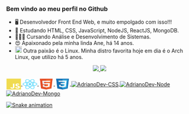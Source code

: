 ### Bem vindo ao meu perfil no Github


- 🖥️ Desenvolvedor Front End Web, e muito empolgado com isso!!!
- 🌱 Estudando HTML, CSS, JavaScript, NodeJS, ReactJS, MongoDB.
- 👨🏻‍🎓 Cursando Análise e Desenvolvimento de Sistemas.
- 😍 Apaixonado pela minha linda Ane, há 14 anos.
- <img src="https://cdn.jsdelivr.net/gh/devicons/devicon/icons/linux/linux-original.svg" width="18px" height="18px"/> Outra paixão é o Linux. Minha distro favorita hoje em dia é o Arch Linux, que utilizo há 5 anos.

<div align="center">
  <a href="https://github.com/adrianoarch">
  <img height="160em" src="https://github-readme-stats.vercel.app/api?username=adrianoarch&show_icons=true&theme=calm&include_all_commits=true&count_private=true"/>
  <img height="160em" src="https://github-readme-stats.vercel.app/api/top-langs/?username=adrianoarch&layout=compact&langs_count=7&theme=calm"/>
</div>
 
  <div style="display: inline_block"><br>
  <img align="center" alt="AdrianoDev-Js" height="30" width="40" src="https://raw.githubusercontent.com/devicons/devicon/master/icons/javascript/javascript-plain.svg">
  <img align="center" alt="AdrianoDev-React" height="30" width="40" src="https://raw.githubusercontent.com/devicons/devicon/master/icons/react/react-original.svg">
  <img align="center" alt="AdrianoDev-HTML" height="30" width="40" src="https://raw.githubusercontent.com/devicons/devicon/master/icons/html5/html5-original.svg">
  <img align="center" alt="AdrianoDev-CSS" height="30" width="40" src="https://raw.githubusercontent.com/devicons/devicon/master/icons/css3/css3-original.svg">
  <img align="center" alt="AdrianoDev-CSS" height="30" width="40" src="https://cdn.jsdelivr.net/gh/devicons/devicon/icons/bootstrap/bootstrap-plain-wordmark.svg">
  <img align="center" alt="AdrianoDev-Node" height="30" width="40" src="https://cdn.jsdelivr.net/gh/devicons/devicon/icons/nodejs/nodejs-original.svg">
  <img align="center" alt="AdrianoDev-Mongo" height="30" width="40" src="https://cdn.jsdelivr.net/gh/devicons/devicon/icons/mongodb/mongodb-original.svg">
</div>
 
  
   ![Snake animation](https://github.com/adrianoarch/adrianoarch/blob/output/github-contribution-grid-snake.svg)
